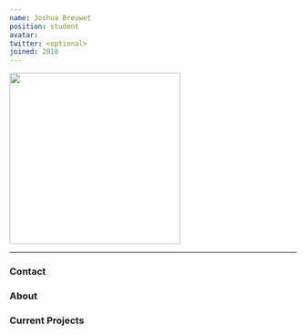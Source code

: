 ```yaml
---
name: Joshua Breuwet
position: student
avatar: 
twitter: <optional>
joined: 2018
---
```


<img width="300" src="{{site.baseurl}}/images/people/{{page.avatar}}" data-action="zoom">

---

### Contact



### About



### Current Projects

